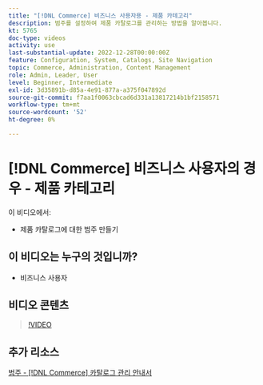 ```yaml
---
title: "[!DNL Commerce] 비즈니스 사용자용 - 제품 카테고리"
description: 범주를 설정하여 제품 카탈로그를 관리하는 방법을 알아봅니다.
kt: 5765
doc-type: videos
activity: use
last-substantial-update: 2022-12-28T00:00:00Z
feature: Configuration, System, Catalogs, Site Navigation
topic: Commerce, Administration, Content Management
role: Admin, Leader, User
level: Beginner, Intermediate
exl-id: 3d35891b-d85a-4e91-877a-a375f047892d
source-git-commit: f7aa1f0063cbcad6d331a13817214b1bf2158571
workflow-type: tm+mt
source-wordcount: '52'
ht-degree: 0%

---
```


# [!DNL Commerce] 비즈니스 사용자의 경우 - 제품 카테고리

이 비디오에서:

- 제품 카탈로그에 대한 범주 만들기

## 이 비디오는 누구의 것입니까?

- 비즈니스 사용자

## 비디오 콘텐츠

>[!VIDEO](https://video.tv.adobe.com/v/35950?quality=12&learn=on)

## 추가 리소스

[범주 - [!DNL Commerce] 카탈로그 관리 안내서](https://experienceleague.adobe.com/docs/commerce-admin/catalog/categories/categories.html)
